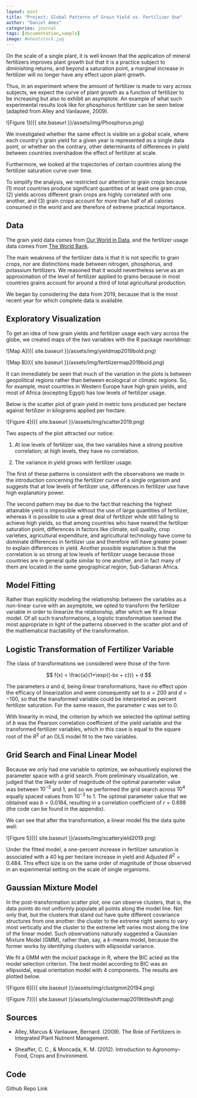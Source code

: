 ```yaml
---
layout: post
title: "Project: Global Patterns of Grain Yield vs. Fertilizer Use"
author: "Daniel Ames"
categories: journal
tags: [documentation,sample]
image: #wheatstock.jpg
---
```

On the scale of a single plant, it is well known that the application of mineral fertilizers improves plant growth but that it is a practice subject to diminishing returns, and beyond a saturation point, a marginal increase in fertilizer will no longer have any effect upon plant growth.

Thus, in an experiment where the amount of fertilizer is made to vary across subjects, we expect the curve of plant growth as a function of fertilizer to be increasing but also to exhibit an asymptote. An example of what such experimental results look like for phosphorus fertilizer can be seen below (adapted from Alley and Vanlauwe, 2009).

![Figure 1]({{ site.baseurl }}/assets/img/Phosphorus.png)

We investigated whether the same effect is visible on a global scale, where each country's grain yield for a given year is represented as a single data point, or whether on the contrary, other determinants of differences in yield between countries overshadow the effect of fertilizer at scale. 

Furthermore, we looked at the trajectories of certain countries along the fertilizer saturation curve over time.

To simplify the analysis, we restricted our attention to grain crops because (1) most countries produce significant quantities of at least one grain crop, (2) yields across different grain crops are highly correlated with one another, and (3) grain crops account for more than half of all calories consumed in the world and are therefore of extreme practical importance.

## Data

The grain yield data comes from [Our World in Data](https://ourworldindata.org/crop-yields), and the fertilizer usage data comes from [The World Bank](https://data.worldbank.org/indicator/AG.CON.FERT.ZS). 

The main weakness of the fertilizer data is that it is not specific to grain crops, nor are distinctions made between nitrogen, phosphorus, and potassium fertilizers. We reasoned that it would nevertheless serve as an approximation of the level of fertilizer applied to grains because in most countries grains account for around a third of total agricultural production.

We began by considering the data from 2019, because that is the most recent year for which complete data is available.

## Exploratory Visualization
To get an idea of how grain yields and fertilizer usage each vary across the globe, we created maps of the two variables with the R package _rworldmap_:

![Map A]({{ site.baseurl }}/assets/img/yieldmap2019bold.png)

![Map B]({{ site.baseurl }}/assets/img/fertilizermap2019bold.png)


It can immediately be seen that much of the variation in the plots is between geopolitical regions rather than between ecological or climatic regions. So, for example, most countries in Western Europe have high grain yields, and most of Africa (excepting Egypt) has low levels of fertilizer usage.

Below is the scatter plot of grain yield in metric tons produced per hectare against fertilizer in kilograms applied per hectare. 

![Figure 4]({{ site.baseurl }}/assets/img/scatter2019.png)

Two aspects of the plot attracted our notice:

1. At low levels of fertilizer use, the two variables have a strong positive correlation; at high levels, they have no correlation.

2. The variance in yield grows with fertilizer usage.

The first of these patterns is consistent with the observations we made in the introduction concerning the fertilizer curve of a single organism and suggests that at low levels of fertilizer use, differences in fertilizer use have high explanatory power.

The second pattern may be due to the fact that reaching the highest attainable yield is impossible without the use of large quantities of fertilizer, whereas it is possible to use a great deal of fertilizer while still failing to achieve high yields, so that among countries who have neared the fertilizer saturation point, differences in factors like climate, soil quality, crop varieties, agricultural expenditure, and agricultural technology have come to dominate differences in fertilizer use and therefore will have greater power to explain differences in yield. Another possible explanation is that the correlation is so strong at low levels of fertilizer usage because those countries are in general quite similar to one another, and in fact many of them are located in the same geographical region, Sub-Saharan Africa.

## Model Fitting

Rather than explicitly modeling the relationship between the variables as a non-linear curve with an asymptote, we opted to transform the fertilizer variable in order to linearize the relationship, after which we fit a linear model. Of all such transformations, a logistic transformation seemed the most appropriate in light of the patterns observed in the scatter plot and of the mathematical tractability of the transformation.

## Logistic Transformation of Fertilizer Variable

The class of transformations we considered were those of the form 

$$
f(x) = \frac{a}{1+\exp{(-bx + c})} + d
$$

The parameters $a$ and $d$, being linear transformations, have no effect upon the efficacy of linearization and were consequently set to $a = 200$ and $d = -100$, so that the transformed variable could be interpreted as percent fertilizer saturation. For the same reason, the parameter $c$ was set to $0$.

With linearity in mind, the criterion by which we selected the optimal setting of $b$ was the Pearson correlation coefficient of the yield variable and the transformed fertilizer variables, which in this case is equal to the square root of the $R^2$ of an OLS model fit to the two variables.

## Grid Search and Final Linear Model
Because we only had one variable to optimize, we exhaustively explored the parameter space with a grid search. From preliminary visualization, we judged that the likely order of magnitude of the optimal parameter value was between $10^{-3}$ and 1, and so we performed the grid search across $10^4$ equally spaced values from $10^{-3}$ to 1. The optimal parameter value that we obtained was $b = 0.0184$, resulting in a correlation coefficient of $r = 0.698$ (the code can be found in the appendix).

We can see that after the transformation, a linear model fits the data quite well:

![Figure 5]({{ site.baseurl }}/assets/img/scatteryield2019.png)

Under the fitted model, a one-percent increase in fertilizer saturation is associated with a 40 kg per hectare increase in yield and Adjusted $R^2 = 0.484$. This effect size is on the same order of magnitude of those observed in an experimental setting on the scale of single organisms.

## Gaussian Mixture Model

In the post-transformation scatter plot, one can observe clusters, that is, the data points do not uniformly populate all points along the model line. Not only that, but the clusters that stand out have quite different covariance structures from one another: the cluster to the extreme right seems to vary most vertically and the cluster to the extreme left varies most along the line of the linear model. Such observations naturally suggested a Gaussian Mixture Model (GMM), rather than, say, a $k$-means model, because the former works by identifying clusters with ellipsoidal variance.

We fit a GMM with the $mclust$ package in R, where the BIC acted as the model selection criterion. The best model according to BIC was an ellipsoidal, equal orientation model with 4 components. The results are plotted below.

![Figure 6]({{ site.baseurl }}/assets/img/clustgmm20194.png)

![Figure 7]({{ site.baseurl }}/assets/img/clustermap2019titleshift.png)



## Sources

* Alley, Marcus & Vanlauwe, Bernard. (2009). The Role of Fertilizers in Integrated Plant Nutrient Management. 

* Sheaffer, C. C., & Moncada, K. M. (2012). Introduction to Agronomy–Food, Crops and Environment.

## Code

Github Repo Link

